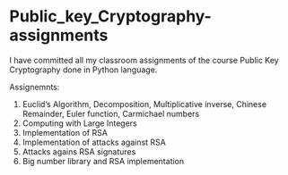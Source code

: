 # Public_key_Cryptography-assignments

I have committed all my classroom assignments of the course Public Key Cryptography done in Python language.

Assignemnts:
  1. Euclid’s Algorithm, Decomposition, Multiplicative inverse, Chinese Remainder, Euler function, Carmichael numbers
  2. Computing with Large Integers
  3. Implementation of RSA
  4. Implementation of attacks against RSA
  5. Attacks agains RSA signatures
  6. Big number library and RSA implementation
